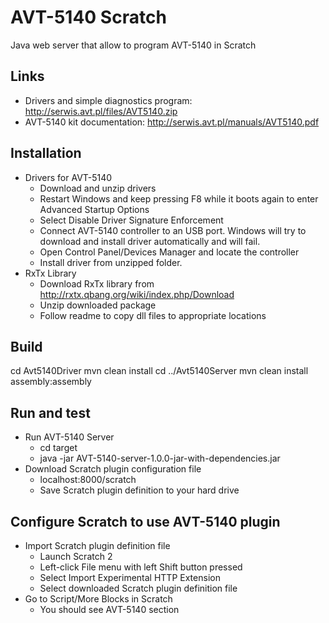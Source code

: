 # AVT-5140 Scratch
Java web server that allow to program AVT-5140 in Scratch

## Links

- Drivers and simple diagnostics program: http://serwis.avt.pl/files/AVT5140.zip
- AVT-5140 kit documentation: http://serwis.avt.pl/manuals/AVT5140.pdf

## Installation

- Drivers for AVT-5140
  - Download and unzip drivers
  - Restart Windows and keep pressing F8 while it boots again to enter Advanced Startup Options
  - Select Disable Driver Signature Enforcement
  - Connect AVT-5140 controller to an USB port. Windows will try to download and install driver automatically and will fail.
  - Open Control Panel/Devices Manager and locate the controller
  - Install driver from unzipped folder.
- RxTx Library
  - Download RxTx library from http://rxtx.qbang.org/wiki/index.php/Download
  - Unzip downloaded package
  - Follow readme to copy dll files to appropriate locations
 
## Build

cd Avt5140Driver
mvn clean install
cd ../Avt5140Server
mvn clean install assembly:assembly

## Run and test

- Run AVT-5140 Server
  - cd target
  - java -jar AVT-5140-server-1.0.0-jar-with-dependencies.jar
- Download Scratch plugin configuration file
  - localhost:8000/scratch
  - Save Scratch plugin definition to your hard drive
  
## Configure Scratch to use AVT-5140 plugin
- Import Scratch plugin definition file
  -  Launch Scratch 2
  -  Left-click File menu with left Shift button pressed
  -  Select Import Experimental HTTP Extension
  -  Select downloaded Scratch plugin definition file
- Go to Script/More Blocks in Scratch
  - You should see AVT-5140 section
